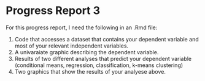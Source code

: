 Progress Report 3
====================

For this progress report, I need the following in an .Rmd file:

1. Code that accesses a dataset that contains your dependent variable and most of your relevant independent variables. 
1. A univaraiate graphic describing the dependent variable.
1. Results of two different analyses that predict your dependent variable (conditional means, regression, classification, k-means clustering)
1. Two graphics that show the results of your analyese above. 

